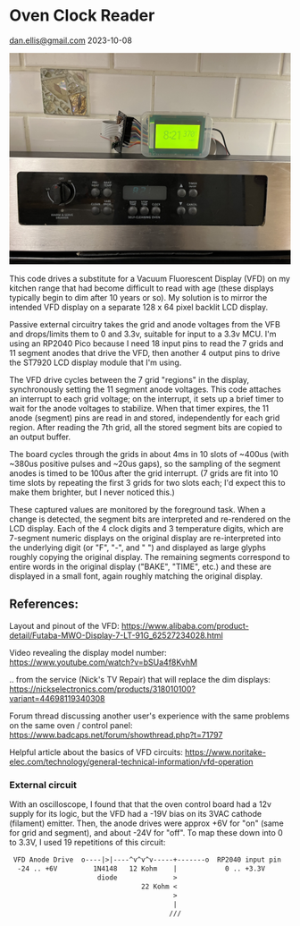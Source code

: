 # Oven Clock Reader

dan.ellis@gmail.com 2023-10-08

![Oven Clock Reader](https://raw.githubusercontent.com/dpwe/oven_clock_reader/main/pics/oven_clock_reader.jpg)


This code drives a substitute for a Vacuum Fluorescent Display (VFD)
on my kitchen range that had become difficult to read with age (these
displays typically begin to dim after 10 years or so).  My solution is
to mirror the intended VFD display on a separate 128 x 64 pixel
backlit LCD display. 

Passive external circuitry takes the grid and anode voltages from the
VFB and drops/limits them to 0 and 3.3v, suitable for input to a 3.3v
MCU. I'm using an RP2040 Pico because I need 18 input pins to read the 
7 grids and 11 segment anodes that drive the VFD, then another 4 output pins
to drive the ST7920 LCD display module that I'm using.

The VFD drive cycles between the 7 grid "regions" in the display, 
synchronously setting the 11 segment anode voltages.  This code attaches an
interrupt to each grid voltage; on the interrupt, it sets up a brief 
timer to wait for the anode voltages to stabilize.  When that timer 
expires, the 11 anode (segment) pins are read in and stored, 
independently for each grid region.  After reading the 7th grid, all
the stored segment bits are copied to an output buffer.  

The board  cycles through the grids in about 4ms in 10 slots of ~400us
(with ~380us positive pulses and ~20us gaps), so the sampling of the
segment anodes is timed to be 100us after the grid interrupt.
(7 grids are fit into 10 time slots by repeating the first 3
grids for two slots each; I'd expect this to make them brighter,
but I never noticed this.)

These captured values are monitored by the foreground task.  When a
change is detected, the segment bits are interpreted and re-rendered
on the LCD display.  Each of the 4 clock digits and 3 temperature
digits, which are 7-segment numeric displays on the original display
are re-interpreted into the underlying digit (or "F", "-", and " ")
and displayed as large glyphs roughly copying the original display.
The remaining segments correspond to entire words in the original 
display ("BAKE", "TIME", etc.) and these are displayed in a small
font, again roughly matching the original display.

## References:

Layout and pinout of the VFD:
  https://www.alibaba.com/product-detail/Futaba-MWO-Display-7-LT-91G_62527234028.html

Video revealing the display model number:
  https://www.youtube.com/watch?v=bSUa4f8KvhM

.. from the service (Nick's TV Repair) that will replace the dim displays:
  https://nickselectronics.com/products/318010100?variant=44698119340308

Forum thread discussing another user's experience with the same problems on 
the same oven / control panel:
  https://www.badcaps.net/forum/showthread.php?t=71797

Helpful article about the basics of VFD circuits:
  https://www.noritake-elec.com/technology/general-technical-information/vfd-operation

### External circuit

With an oscilloscope, I found that that the oven control board had a 12v
supply for its logic, but the VFD had a -19V bias on its 3VAC cathode
(filament) emitter.  Then, the anode drives were approx +6V for "on"
(same for grid and segment), and about -24V for "off".  To map these
down into 0 to 3.3V, I used 19 repetitions of this circuit:

```
 VFD Anode Drive  o----|>|----^v^v^v-----+-------o  RP2040 input pin
  -24 .. +6V         1N4148   12 Kohm    |            0 .. +3.3V
                      diode              >
                                 22 Kohm <
                                         >
                                         |
                                        ///
```
